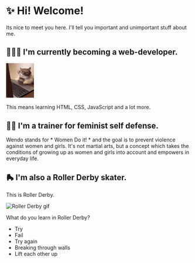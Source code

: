 # ✨ Hi! Welcome!
Its nice to meet you here. I'll tell you important and unimportant stuff about me.

## 👩🏻‍💻 I'm currently becoming a web-developer.
<img src="angry-cat.gif"  width="15%" height="15%">

This means learning HTML, CSS, JavaScript and a lot more.

## ✊🏻 I'm a trainer for feminist self defense. 
Wendo stands for * Women Do it! * and the goal is to prevent violence against women and girls.
It's not martial arts, but a concept which takes the conditions of growing up as women and girls into account and empowers in everyday life.

## 🛼 I'm also a Roller Derby skater.
This is Roller Derby.

![Roller Derby gif](readme.gif)

What do you learn in Roller Derby?
- Try
- Fail
- Try again
- Breaking through walls
- Lift each other up
